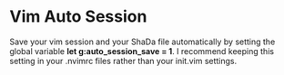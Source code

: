 # Vim Auto Session
Save your vim session and your ShaDa file automatically by setting the global
variable **let g:auto_session_save = 1**.  I recommend keeping this setting in 
your .nvimrc files rather than your init.vim settings.
